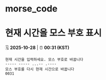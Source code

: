 # morse_code
# 현재 시간을 모스 부호 표시
<!-- MORSE_TIME_START -->
🗓️ **2025-10-28** | ⏰ **00:31 (KST)**

```
현재 시간을 입력하세요. 모스 부호로 바꿉니다
----- ----- ...-- .----
모스 부호를 다시 현재 시간으로 바꿉니다
0031
```
<!-- MORSE_TIME_END -->
